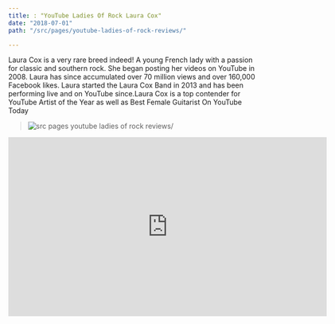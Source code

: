 ```yaml
---
title: : "YouTube Ladies Of Rock Laura Cox"
date: "2018-07-01"
path: "/src/pages/youtube-ladies-of-rock-reviews/"

---
```

Laura Cox is a very rare breed indeed! A young French lady with a passion for classic and southern rock. She began posting her videos on YouTube in 2008. Laura has since accumulated over 70 million views and over 160,000 Facebook likes.
Laura started the Laura Cox Band in 2013 and has been performing live and on YouTube since.Laura Cox is a top contender for YouTube Artist of the Year as well as Best Female Guitarist On YouTube Today
<!-- end -->





>![src pages youtube ladies of rock reviews/](./youtube-ladies-of-rock-reviews-laura-cox.jpg)












<iframe width="640" height="360" src="https://www.youtube.com/embed/MPw0NRDKnIU" frameborder="0" allow="autoplay; encrypted-media" allowfullscreen></iframe>





